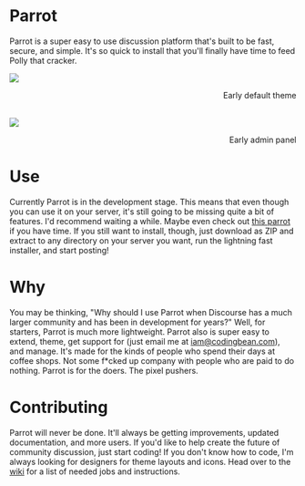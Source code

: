 Parrot
======

Parrot is a super easy to use discussion platform that's built to be fast, secure, and simple. It's so quick to install that you'll finally have time to feed Polly that cracker.

![](http://codingbean.com/uploads/parrot-default-3.png)
<div align="right">Early default theme</div>

<br/>

![](http://codingbean.com/uploads/parrot-admin-4.png)
<div align="right">Early admin panel</div>

Use
===

Currently Parrot is in the development stage. This means that even though you can use it on your server, it's still going to be missing quite a bit of features. I'd recommend waiting a while. Maybe even check out [this parrot](http://bit.ly/1jnMQ6S) if you have time. If you still want to install, though, just download as ZIP and extract to any directory on your server you want, run the lightning fast installer, and start posting!

Why
===

You may be thinking, "Why should I use Parrot when Discourse has a much larger community and has been in development for years?" Well, for starters, Parrot is much more lightweight. Parrot also is super easy to extend, theme, get support for (just email me at iam@codingbean.com), and manage. It's made for the kinds of people who spend their days at coffee shops. Not some f*cked up company with people who are paid to do nothing. Parrot is for the doers. The pixel pushers.

Contributing
=========

Parrot will never be done. It'll always be getting improvements, updated documentation, and more users. If you'd like to help create the future of community discussion, just start coding! If you don't know how to code, I'm always looking for designers for theme layouts and icons. Head over to the [wiki](http://github.com/Codingbean/Parrot/wiki/Contribute) for a list of needed jobs and instructions.
